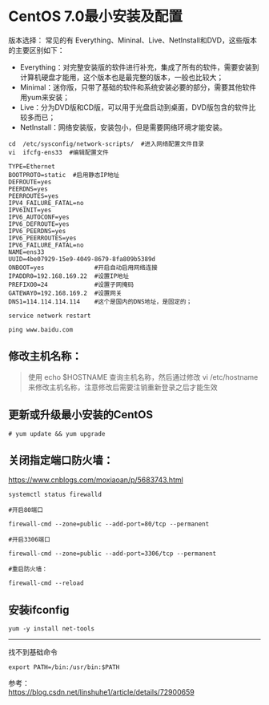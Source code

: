 # CentOS 7.0最小安装及配置
版本选择：
常见的有 Everything、Mininal、Live、NetInstall和DVD，这些版本的主要区别如下：

- Everything：对完整安装版的软件进行补充，集成了所有的软件，需要安装到计算机硬盘才能用，这个版本也是最完整的版本，一般也比较大；
- Minimal：迷你版，只带了基础的软件和系统安装必要的部分，需要其他软件用yum来安装；
- Live：分为DVD版和CD版，可以用于光盘启动到桌面，DVD版包含的软件比较多而已；
- NetInstall：网络安装版，安装包小，但是需要网络环境才能安装。

```
cd  /etc/sysconfig/network-scripts/  #进入网络配置文件目录
vi  ifcfg-ens33  #编辑配置文件
```
```aidl
TYPE=Ethernet
BOOTPROTO=static  #启用静态IP地址
DEFROUTE=yes
PEERDNS=yes
PEERROUTES=yes
IPV4_FAILURE_FATAL=no
IPV6INIT=yes
IPV6_AUTOCONF=yes
IPV6_DEFROUTE=yes
IPV6_PEERDNS=yes
IPV6_PEERROUTES=yes
IPV6_FAILURE_FATAL=no
NAME=ens33
UUID=4be07929-15e9-4049-8679-8fa809b5389d
ONBOOT=yes              #开启自动启用网络连接
IPADDR0=192.168.169.22  #设置IP地址
PREFIXO0=24             #设置子网掩码
GATEWAY0=192.168.169.2  #设置网关
DNS1=114.114.114.114    #这个是国内的DNS地址，是固定的；
```
```aidl
service network restart
```
`ping www.baidu.com`

## 修改主机名称： 

> 使用 echo $HOSTNAME 查询主机名称，然后通过修改 vi /etc/hostname 来修改主机名称，注意修改后需要注销重新登录之后才能生效


## 更新或升级最小安装的CentOS 

```aidl
# yum update && yum upgrade
```

## 关闭指定端口防火墙：

https://www.cnblogs.com/moxiaoan/p/5683743.html
```aidl
systemctl status firewalld  

#开启80端口

firewall-cmd --zone=public --add-port=80/tcp --permanent  

#开启3306端口

firewall-cmd --zone=public --add-port=3306/tcp --permanent  

#重启防火墙：

firewall-cmd --reload
```

## 安装ifconfig
```aidl
yum -y install net-tools
```
---
找不到基础命令
```
export PATH=/bin:/usr/bin:$PATH
```

参考：  
https://blog.csdn.net/linshuhe1/article/details/72900659

